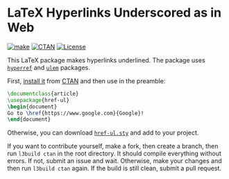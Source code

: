 # LaTeX Hyperlinks Underscored as in Web

[![make](https://github.com/yegor256/href-ul/actions/workflows/l3build.yml/badge.svg)](https://github.com/yegor256/href-ul/actions/workflows/l3build.yml)
[![CTAN](https://img.shields.io/ctan/v/href-ul)](https://ctan.org/pkg/href-ul)
[![License](https://img.shields.io/badge/license-MIT-green.svg)](https://github.com/yegor256/href-ul/blob/master/LICENSE.txt)

This LaTeX package makes hyperlinks underlined. 
The package uses [`hyperref`](https://ctan.org/pkg/hyperref) 
and [`ulem`](https://ctan.org/pkg/ulem) packages.

First,
[install it](https://en.wikibooks.org/wiki/LaTeX/Installing_Extra_Packages)
from [CTAN](https://ctan.org/pkg/href-ul) 
and then use in the preamble:

```tex
\documentclass{article}
\usepackage{href-ul}
\begin{document}
Go to \href{https://www.google.com}{Google}!
\end{document}
```

Otherwise, you can download [`href-ul.sty`][sty] and add to your project.

If you want to contribute yourself, make a fork, then create a branch,
then run `l3build ctan` in the root directory.
It should compile everything without errors. If not, submit an issue and wait.
Otherwise, make your changes and then run `l3build ctan` again. If the build is
still clean, submit a pull request.

[sty]: https://yegor256.github.io/href-ul/href-ul.sty
